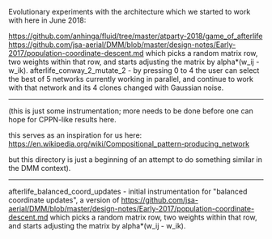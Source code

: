 Evolutionary experiments with the architecture which we started to work with here in June 2018:

https://github.com/anhinga/fluid/tree/master/atparty-2018/game_of_afterlife
https://github.com/jsa-aerial/DMM/blob/master/design-notes/Early-2017/population-coordinate-descent.md
which picks a random matrix row, two weights within that row, and starts adjusting the matrix
by alpha*(w_ij - w_ik).
afterlife_conway_2_mutate_2 - by pressing 0 to 4 the user can select the best of 5 networks
currently working in parallel, and continue to work with that network and its 4 clones changed with Gaussian noise.

---

(this is just some instrumentation; more needs to be done before one can hope for CPPN-like results here.

this serves as an inspiration for us here: https://en.wikipedia.org/wiki/Compositional_pattern-producing_network

but this directory is just a beginning of an attempt to do something similar in the DMM context).

---

afterlife_balanced_coord_updates - initial instrumentation for "balanced coordinate updates",
a version of https://github.com/jsa-aerial/DMM/blob/master/design-notes/Early-2017/population-coordinate-descent.md
which picks a random matrix row, two weights within that row, and starts adjusting the matrix
by alpha*(w_ij - w_ik).
